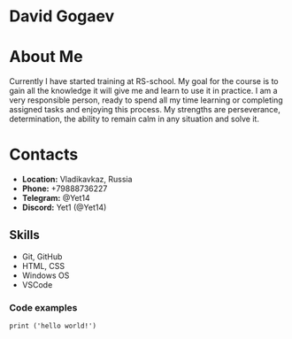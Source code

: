 # **David Gogaev**
# **About Me**
Currently I have started training at RS-school. My goal for the course is to gain all the knowledge it will give me and learn to use it in practice. I am a very responsible person, ready to spend all my time learning or completing assigned tasks and enjoying this process. My strengths are perseverance, determination, the ability to remain calm in any situation and solve it.
# **Contacts**
* **Location:** Vladikavkaz, Russia
* **Phone:** +79888736227
* **Telegram:** @Yet14 
* **Discord:** Yet1 (@Yet14)
## **Skills**
* Git, GitHub
* HTML, CSS
* Windows OS
* VSCode
### **Code examples**
`print ('hello world!')`

